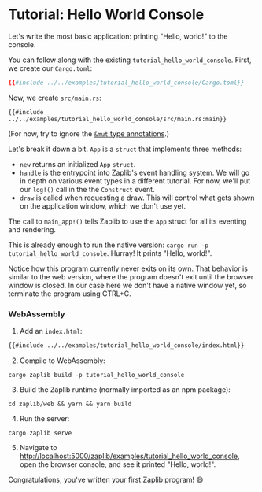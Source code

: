 # Tutorial: Hello World Console

Let's write the most basic application: printing "Hello, world!" to the console.

You can follow along with the existing `tutorial_hello_world_console`. First, we create our `Cargo.toml`:

```toml
{{#include ../../examples/tutorial_hello_world_console/Cargo.toml}}
```

Now, we create `src/main.rs`:

```rust,noplayground
{{#include ../../examples/tutorial_hello_world_console/src/main.rs:main}}
```


(For now, try to ignore the [`&mut` type annotations](./resources.html#ownership--borrowing).) 

Let's break it down a bit. `App` is a `struct` that implements three methods:

- `new` returns an initialized `App` `struct`.
- `handle` is the entrypoint into Zaplib's event handling system. We will go in depth on various event types in a different tutorial. For now, we'll put our `log!()` call in the the `Construct` event.
- `draw` is called when requesting a draw. This will control what gets shown on the application window, which we don't use yet.

The call to `main_app!()` tells Zaplib to use the `App` struct for all its eventing and rendering.

This is already enough to run the native version: `cargo run -p tutorial_hello_world_console`. Hurray! It prints "Hello, world!".

Notice how this program currently never exits on its own. That behavior is similar to the web version, where the program doesn't exit until the browser window is closed. In our case here we don't have a native window yet, so terminate the program using CTRL+C.

### WebAssembly

1. Add an `index.html`:

```html
{{#include ../../examples/tutorial_hello_world_console/index.html}}
```

2. Compile to WebAssembly: 

```
cargo zaplib build -p tutorial_hello_world_console
```

3. Build the Zaplib runtime (normally imported as an npm package):

```
cd zaplib/web && yarn && yarn build
```

4. Run the server:

```
cargo zaplib serve
```

5. Navigate to [http://localhost:5000/zaplib/examples/tutorial_hello_world_console](http://localhost:5000/zaplib/examples/tutorial_hello_world_console), open the browser console, and see it printed "Hello, world!".

Congratulations, you've written your first Zaplib program! 😄
